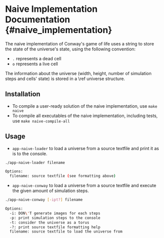 # Naive Implementation Documentation {#naive_implementation}

The naive implementation of Conway's game of life uses a string to store the state of the universe's state, using the following convention:

* `.` represents a dead cell
* `o` represents a live cell

The information about the universe (width, height, number of simulation steps and cells' state) is stored in a \ref universe structure.

## Installation

* To compile a user-ready solution of the naive implementation, use `make naive`
* To compile all executables of the naive implementation, including tests, use `make naive-compile-all`

## Usage

* `app-naive-loader` to load a universe from a source textfile and print it as is to the console.

```bash
./app-naive-loader filename

Options:
  filename: source textfile (see formatting above)
```

* `app-naive-conway` to load a universe from a source textfile and execute the given amount of simulation steps.

```bash
./app-naive-conway [-ipt?] filename

Options:
  -i: DON\'T generate images for each steps
  -p: print simulation steps to the console
  -t: consider the universe as a torus
  -?: print source textfile formatting help
  filename: source textfile to load the universe from
```
